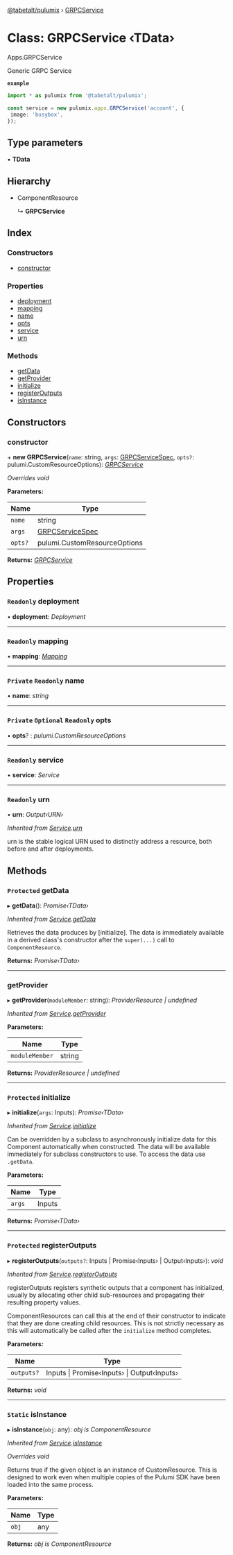 [@tabetalt/pulumix](../README.md) › [GRPCService](grpcservice.md)

# Class: GRPCService ‹**TData**›

Apps.GRPCService

Generic GRPC Service

**`example`** 
```typescript
import * as pulumix from '@tabetalt/pulumix';

const service = new pulumix.apps.GRPCService('account', {
 image: 'busybox',
});
```

## Type parameters

▪ **TData**

## Hierarchy

* ComponentResource

  ↳ **GRPCService**

## Index

### Constructors

* [constructor](grpcservice.md#constructor)

### Properties

* [deployment](grpcservice.md#readonly-deployment)
* [mapping](grpcservice.md#readonly-mapping)
* [name](grpcservice.md#private-readonly-name)
* [opts](grpcservice.md#private-optional-readonly-opts)
* [service](grpcservice.md#readonly-service)
* [urn](grpcservice.md#readonly-urn)

### Methods

* [getData](grpcservice.md#protected-getdata)
* [getProvider](grpcservice.md#getprovider)
* [initialize](grpcservice.md#protected-initialize)
* [registerOutputs](grpcservice.md#protected-registeroutputs)
* [isInstance](grpcservice.md#static-isinstance)

## Constructors

###  constructor

\+ **new GRPCService**(`name`: string, `args`: [GRPCServiceSpec](../interfaces/grpcservicespec.md), `opts?`: pulumi.CustomResourceOptions): *[GRPCService](grpcservice.md)*

*Overrides void*

**Parameters:**

Name | Type |
------ | ------ |
`name` | string |
`args` | [GRPCServiceSpec](../interfaces/grpcservicespec.md) |
`opts?` | pulumi.CustomResourceOptions |

**Returns:** *[GRPCService](grpcservice.md)*

## Properties

### `Readonly` deployment

• **deployment**: *Deployment*

___

### `Readonly` mapping

• **mapping**: *[Mapping](mapping.md)*

___

### `Private` `Readonly` name

• **name**: *string*

___

### `Private` `Optional` `Readonly` opts

• **opts**? : *pulumi.CustomResourceOptions*

___

### `Readonly` service

• **service**: *Service*

___

### `Readonly` urn

• **urn**: *Output‹URN›*

*Inherited from [Service](service.md).[urn](service.md#readonly-urn)*

urn is the stable logical URN used to distinctly address a resource, both before and after
deployments.

## Methods

### `Protected` getData

▸ **getData**(): *Promise‹TData›*

*Inherited from [Service](service.md).[getData](service.md#protected-getdata)*

Retrieves the data produces by [initialize].  The data is immediately available in a
derived class's constructor after the `super(...)` call to `ComponentResource`.

**Returns:** *Promise‹TData›*

___

###  getProvider

▸ **getProvider**(`moduleMember`: string): *ProviderResource | undefined*

*Inherited from [Service](service.md).[getProvider](service.md#getprovider)*

**Parameters:**

Name | Type |
------ | ------ |
`moduleMember` | string |

**Returns:** *ProviderResource | undefined*

___

### `Protected` initialize

▸ **initialize**(`args`: Inputs): *Promise‹TData›*

*Inherited from [Service](service.md).[initialize](service.md#protected-initialize)*

Can be overridden by a subclass to asynchronously initialize data for this Component
automatically when constructed.  The data will be available immediately for subclass
constructors to use.  To access the data use `.getData`.

**Parameters:**

Name | Type |
------ | ------ |
`args` | Inputs |

**Returns:** *Promise‹TData›*

___

### `Protected` registerOutputs

▸ **registerOutputs**(`outputs?`: Inputs | Promise‹Inputs› | Output‹Inputs›): *void*

*Inherited from [Service](service.md).[registerOutputs](service.md#protected-registeroutputs)*

registerOutputs registers synthetic outputs that a component has initialized, usually by
allocating other child sub-resources and propagating their resulting property values.

ComponentResources can call this at the end of their constructor to indicate that they are
done creating child resources.  This is not strictly necessary as this will automatically be
called after the `initialize` method completes.

**Parameters:**

Name | Type |
------ | ------ |
`outputs?` | Inputs &#124; Promise‹Inputs› &#124; Output‹Inputs› |

**Returns:** *void*

___

### `Static` isInstance

▸ **isInstance**(`obj`: any): *obj is ComponentResource*

*Inherited from [Service](service.md).[isInstance](service.md#static-isinstance)*

*Overrides void*

Returns true if the given object is an instance of CustomResource.  This is designed to work even when
multiple copies of the Pulumi SDK have been loaded into the same process.

**Parameters:**

Name | Type |
------ | ------ |
`obj` | any |

**Returns:** *obj is ComponentResource*
